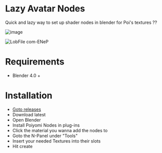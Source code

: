 # Lazy Avatar Nodes
Quick and lazy way to set up shader nodes in blender for Poi's textures ??

![image](https://github.com/user-attachments/assets/89f1c2cb-81d8-4349-90a3-53b6bcdfccec)

![LobFile com-ENeP](https://github.com/user-attachments/assets/16a3acf1-e789-40af-831e-9bd6f6c30626)


# Requirements
* Blender 4.0 +


# Installation
* [Goto releases](https://github.com/jaxbline/PoiyomiNodes/releases)
* Download latest
* Open Blender
* Install Poiyomi Nodes in plug-ins 
* Click the material you wanna add the nodes to
* Goto the N-Panel under "Tools"
* Insert your needed Textures into their slots
* Hit create
